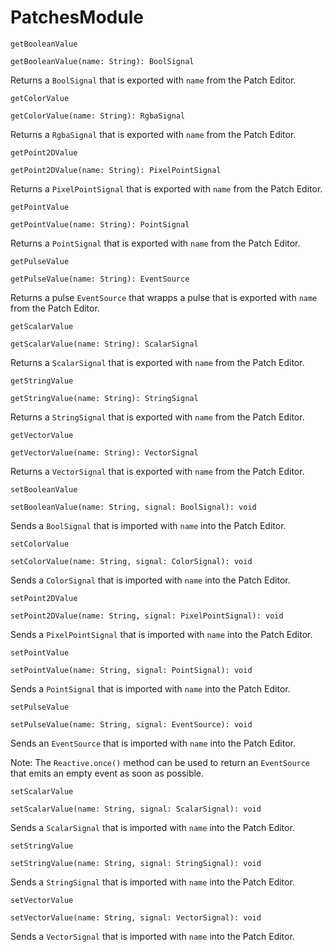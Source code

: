 # PatchesModule

`getBooleanValue`

`getBooleanValue(name: String): BoolSignal`

Returns a `BoolSignal` that is exported with `name` from the Patch Editor.

`getColorValue`

`getColorValue(name: String): RgbaSignal`

Returns a `RgbaSignal` that is exported with `name` from the Patch Editor.

`getPoint2DValue`

`getPoint2DValue(name: String): PixelPointSignal`

Returns a `PixelPointSignal` that is exported with `name` from the Patch Editor.

`getPointValue`

`getPointValue(name: String): PointSignal`

Returns a `PointSignal` that is exported with `name` from the Patch Editor.

`getPulseValue`

`getPulseValue(name: String): EventSource`

Returns a pulse `EventSource` that wrapps a pulse that is exported with `name` from the Patch Editor.

`getScalarValue`

`getScalarValue(name: String): ScalarSignal`

Returns a `ScalarSignal` that is exported with `name` from the Patch Editor.

`getStringValue`

`getStringValue(name: String): StringSignal`

Returns a `StringSignal` that is exported with `name` from the Patch Editor.

`getVectorValue`

`getVectorValue(name: String): VectorSignal`

Returns a `VectorSignal` that is exported with `name` from the Patch Editor.

`setBooleanValue`

`setBooleanValue(name: String, signal: BoolSignal): void`

Sends a `BoolSignal` that is imported with `name` into the Patch Editor.

`setColorValue`

`setColorValue(name: String, signal: ColorSignal): void`

Sends a `ColorSignal` that is imported with `name` into the Patch Editor.

`setPoint2DValue`

`setPoint2DValue(name: String, signal: PixelPointSignal): void`

Sends a `PixelPointSignal` that is imported with `name` into the Patch Editor.

`setPointValue`

`setPointValue(name: String, signal: PointSignal): void`

Sends a `PointSignal` that is imported with `name` into the Patch Editor.

`setPulseValue`

`setPulseValue(name: String, signal: EventSource): void`

Sends an `EventSource` that is imported with `name` into the Patch Editor.

Note: The `Reactive.once()` method can be used to return an `EventSource` that emits an empty event as soon as possible.

`setScalarValue`

`setScalarValue(name: String, signal: ScalarSignal): void`

Sends a `ScalarSignal` that is imported with `name` into the Patch Editor.

`setStringValue`

`setStringValue(name: String, signal: StringSignal): void`

Sends a `StringSignal` that is imported with `name` into the Patch Editor.

`setVectorValue`

`setVectorValue(name: String, signal: VectorSignal): void`

Sends a `VectorSignal` that is imported with `name` into the Patch Editor.

